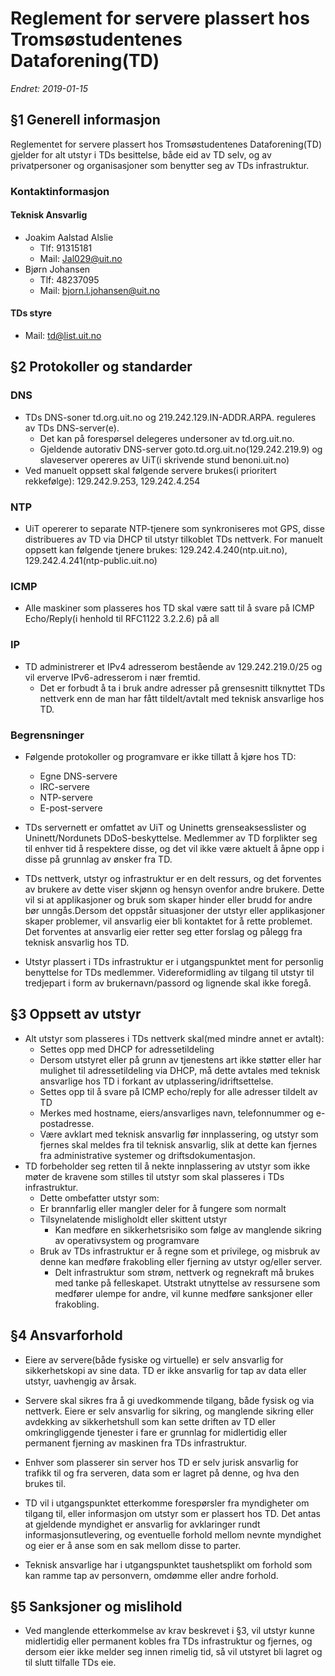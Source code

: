 # Reglement for servere plassert hos Tromsøstudentenes Dataforening(TD)

_Endret: 2019-01-15_




## §1 Generell informasjon
Reglementet for servere plassert hos Tromsøstudentenes Dataforening(TD) gjelder for alt utstyr i TDs besittelse, både eid av TD selv, og av privatpersoner og organisasjoner som benytter seg av TDs infrastruktur.

### Kontaktinformasjon
#### Teknisk Ansvarlig
- Joakim Aalstad Alslie
    - Tlf: 91315181
    - Mail: Jal029@uit.no
- Bjørn Johansen
    - Tlf: 48237095
    - Mail: bjorn.l.johansen@uit.no
#### TDs styre
- Mail: td@list.uit.no
    

## §2 Protokoller og standarder
### DNS
- TDs DNS-soner td.org.uit.no og 219.242.129.IN-ADDR.ARPA. reguleres av TDs DNS-server(e).
    - Det kan på forespørsel delegeres undersoner av td.org.uit.no.
    - Gjeldende autorativ DNS-server goto.td.org.uit.no(129.242.219.9) og slaveserver opereres av UiT(i skrivende stund benoni.uit.no)
- Ved manuelt oppsett skal følgende servere brukes(i prioritert rekkefølge): 129.242.9.253, 129.242.4.254

### NTP
- UiT opererer to separate NTP-tjenere som synkroniseres mot GPS, disse distribueres av TD via DHCP til utstyr tilkoblet TDs nettverk. For manuelt oppsett kan følgende tjenere brukes: 129.242.4.240(ntp.uit.no), 129.242.4.241(ntp-public.uit.no)
		

### ICMP
- Alle maskiner som plasseres hos TD skal være satt til å svare på ICMP Echo/Reply(i henhold til RFC1122 3.2.2.6) på all

### IP
- TD administrerer et IPv4 adresserom bestående av 129.242.219.0/25 og vil erverve IPv6-adresserom i nær fremtid.
    - Det er forbudt å ta i bruk andre adresser på grensesnitt tilknyttet TDs nettverk enn de man har fått tildelt/avtalt med teknisk ansvarlige hos TD.


### Begrensninger
- Følgende protokoller og programvare er ikke tillatt å kjøre hos TD:
    - Egne DNS-servere
    - IRC-servere
    - NTP-servere
    - E-post-servere

- TDs servernett er omfattet av UiT og Uninetts grenseaksesslister og Uninett/Nordunets DDoS-beskyttelse. Medlemmer av TD forplikter seg til enhver tid å respektere disse, og det vil ikke være aktuelt å åpne opp i disse på grunnlag av ønsker fra TD.

- TDs nettverk, utstyr og infrastruktur er en delt ressurs, og det forventes av brukere av dette viser skjønn og hensyn ovenfor andre brukere. Dette vil si at applikasjoner og bruk som skaper hinder eller brudd for andre bør unngås.Dersom det oppstår situasjoner der utstyr eller applikasjoner skaper problemer, vil ansvarlig eier bli kontaktet for å rette problemet. Det forventes at ansvarlig eier retter seg etter forslag og pålegg fra teknisk ansvarlig hos TD.

- Utstyr plassert i TDs infrastruktur er i utgangspunktet ment for personlig benyttelse for TDs medlemmer. Videreformidling av tilgang til utstyr til tredjepart i form av brukernavn/passord og lignende skal ikke foregå.

## §3 Oppsett av utstyr
- Alt utstyr som plasseres i TDs nettverk skal(med mindre annet er avtalt):
    - Settes opp med DHCP for adressetildeling
	- Dersom utstyret eller på grunn av tjenestens art ikke støtter eller har mulighet til adressetildeling via DHCP, må dette avtales med teknisk ansvarlige hos TD i forkant av utplassering/idriftsettelse.
    - Settes opp til å svare på ICMP echo/reply for alle adresser tildelt av TD
    - Merkes med hostname, eiers/ansvarliges navn, telefonnummer og e-postadresse.
    - Være avklart med teknisk ansvarlig før innplassering, og utstyr som fjernes skal meldes fra til teknisk ansvarlig, slik at dette kan fjernes fra administrative systemer og driftsdokumentasjon.
- TD forbeholder seg retten til å nekte innplassering av utstyr som ikke møter de kravene som stilles til utstyr som skal plasseres i TDs infrastruktur.
    - Dette ombefatter utstyr som:
	- Er brannfarlig eller mangler deler for å fungere som normalt
	- Tilsynelatende misligholdt eller skittent utstyr
	    - Kan medføre en sikkerhetsrisiko som følge av manglende sikring av operativsystem og programvare
	- Bruk av TDs infrastruktur er å regne som et privilege, og misbruk av denne kan medføre frakobling eller fjerning av utstyr og/eller server.
	    - Delt infrastruktur som strøm, nettverk og regnekraft må brukes med tanke på felleskapet. Utstrakt utnyttelse av ressursene som medfører ulempe for andre, vil kunne medføre sanksjoner eller frakobling.

## §4 Ansvarforhold
- Eiere av servere(både fysiske og virtuelle) er selv ansvarlig for sikkerhetskopi av sine data. TD er ikke ansvarlig for tap av data eller utstyr, uavhengig av årsak.
- Servere skal sikres fra å gi uvedkommende tilgang, både fysisk og via nettverk. Eiere er selv ansvarlig for sikring, og manglende sikring eller avdekking av sikkerhetshull som kan sette driften av TD eller omkringliggende tjenester i fare er grunnlag for midlertidig eller permanent fjerning av maskinen fra TDs infrastruktur.
- Enhver som plasserer sin server hos TD er selv jurisk ansvarlig for trafikk til og fra serveren, data som er lagret på denne, og hva den brukes til.
- TD vil i utgangspunktet etterkomme forespørsler fra myndigheter om tilgang til, eller informasjon om utstyr som er plassert hos TD. Det antas at gjeldende myndighet er ansvarlig for avklaringer rundt informasjonsutlevering, og eventuelle forhold mellom nevnte myndighet og eier er å anse som en sak mellom disse to parter.

- Teknisk ansvarlige har i utgangspunktet taushetsplikt om forhold som kan ramme tap av personvern, omdømme eller andre forhold.

## §5 Sanksjoner og mislihold
- Ved manglende etterkommelse av krav beskrevet i §3, vil utstyr kunne midlertidig eller permanent kobles fra TDs infrastruktur og fjernes, og dersom eier ikke melder seg innen rimelig tid, så vil utstyret bli lagret og til slutt tilfalle TDs eie.
